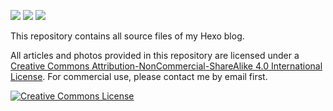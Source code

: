 <a href="https://hexo.io"><img src="https://img.shields.io/badge/Generator-Hexo-0e83cd?&logo=hexo&style=flat-square"></a>
<a href="https://github.com/next-theme/hexo-theme-next"><img src="https://img.shields.io/badge/Theme-NexT-181717.svg?&style=flat-square"></a>
<a href="https://github.com/lei2rock/blog/actions"><img src="https://img.shields.io/github/workflow/status/lei2rock/blog/Deployment?label=GitHub+Actions&logo=GitHub+Actions&style=flat-square"></a>

This repository contains all source files of my Hexo blog.

All articles and photos provided in this repository are licensed under a [Creative Commons Attribution-NonCommercial-ShareAlike 4.0 International License](http://creativecommons.org/licenses/by-nc-sa/4.0/). For commercial use, please contact me by email first.

<a rel="license" href="http://creativecommons.org/licenses/by-nc-sa/4.0/"><img alt="Creative Commons License" style="border-width:0" src="https://i.creativecommons.org/l/by-nc-sa/4.0/88x31.png" /></a>